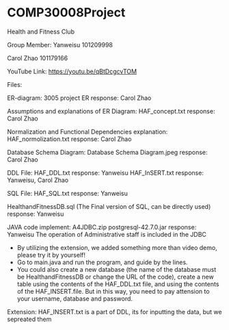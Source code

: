 # COMP30008Project
Health and Fitness Club

Group Member: 
Yanweisu 
101209998

Carol Zhao
101179166

YouTube Link: https://youtu.be/qBtDcgcvTOM

Files:

ER-diagram: 
3005 project ER
response: Carol Zhao

Assumptions and explanations of ER Diagram:
HAF_concept.txt
response: Carol Zhao

Normalization and Functional Dependencies explanation:
HAF_normolization.txt
response: Carol Zhao

Database Schema Diagram: 
Database Schema Diagram.jpeg
response: Carol Zhao

DDL File: 
HAF_DDL.txt
response: Yanweisu
HAF_InSERT.txt
response: Yanweisu, Carol Zhao

SQL File:
HAF_SQL.txt
response: Yanweisu

HealthandFitnessDB.sql (The Final version of SQL, can be directly used)
response: Yanweisu

JAVA code implement:
A4JDBC.zip
postgresql-42.7.0.jar
response: Yanweisu
The operation of Administrative staff is included in the JDBC
* By utilizing the extension, we added something more than video demo, please try it by yourself!
* Go to main.java and run the program, and guide by the lines.
* You could also create a new database (the name of the database must be HealthandFitnessDB or change the URL of the code), create a new table using the contents of the HAF_DDL.txt file, and using the contents of the HAF_INSERT.file. But in this way, you need to pay attension to your username, database and password.

Extension:
HAF_INSERT.txt is a part of DDL, its for inputting the data, but we sepreated them

